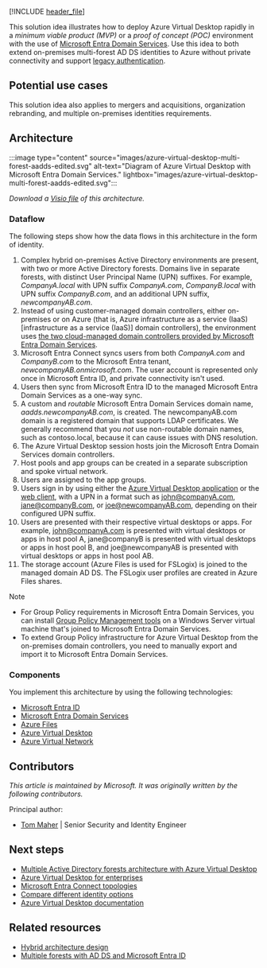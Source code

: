 [!INCLUDE [header_file](../../../includes/sol-idea-header.md)]

This solution idea illustrates how to deploy Azure Virtual Desktop rapidly in a *minimum viable product (MVP)* or a *proof of concept (POC)* environment with the use of [Microsoft Entra Domain Services](/azure/active-directory-domain-services/overview). Use this idea to both extend on-premises multi-forest AD DS identities to Azure without private connectivity and support [legacy authentication](/azure/active-directory-domain-services/concepts-resource-forest).

## Potential use cases

This solution idea also applies to mergers and acquisitions, organization rebranding, and multiple on-premises identities requirements.

## Architecture

:::image type="content" source="images/azure-virtual-desktop-multi-forest-aadds-edited.svg" alt-text="Diagram of Azure Virtual Desktop with Microsoft Entra Domain Services." lightbox="images/azure-virtual-desktop-multi-forest-aadds-edited.svg":::

*Download a [Visio file](https://arch-center.azureedge.net/wvd-multi-forest-aadds.vsdx) of this architecture.*

### Dataflow

The following steps show how the data flows in this architecture in the form of identity.

1. Complex hybrid on-premises Active Directory environments are present, with two or more Active Directory forests. Domains live in separate forests, with distinct User Principal Name (UPN) suffixes. For example, *CompanyA.local* with UPN suffix *CompanyA.com*, *CompanyB.local* with UPN suffix *CompanyB.com*, and an additional UPN suffix, *newcompanyAB.com*.
1. Instead of using customer-managed domain controllers, either on-premises or on Azure (that is, Azure infrastructure as a service (IaaS) [infrastructure as a service (IaaS)] domain controllers), the environment uses [the two cloud-managed domain controllers provided by Microsoft Entra Domain Services](/azure/active-directory-domain-services/overview#how-does-azure-ad-ds-work).
1. Microsoft Entra Connect syncs users from both *CompanyA.com* and *CompanyB.com* to the Microsoft Entra tenant, *newcompanyAB.onmicrosoft.com*. The user account is represented only once in Microsoft Entra ID, and private connectivity isn't used.
1. Users then sync from Microsoft Entra ID to the managed Microsoft Entra Domain Services as a one-way sync.
1. A custom and *routable* Microsoft Entra Domain Services domain name, *aadds.newcompanyAB.com*, is created. The newcompanyAB.com domain is a registered domain that supports LDAP certificates. We generally recommend that you *not* use non-routable domain names, such as contoso.local, because it can cause issues with DNS resolution.
1. The Azure Virtual Desktop session hosts join the Microsoft Entra Domain Services domain controllers.
1. Host pools and app groups can be created in a separate subscription and spoke virtual network.
1. Users are assigned to the app groups.
1. Users sign in by using either the [Azure Virtual Desktop application](/azure/virtual-desktop/connect-windows-7-10#install-the-windows-desktop-client) or the [web client](/azure/virtual-desktop/connect-web), with a UPN in a format such as john@companyA.com, jane@companyB.com, or joe@newcompanyAB.com, depending on their configured UPN suffix.
1. Users are presented with their respective virtual desktops or apps. For example, john@companyA.com is presented with virtual desktops or apps in host pool A, jane@companyB is presented with virtual desktops or apps in host pool B, and joe@newcompanyAB is presented with virtual desktops or apps in host pool AB.
1. The storage account (Azure Files is used for FSLogix) is joined to the managed domain AD DS. The FSLogix user profiles are created in Azure Files shares.

> [!NOTE]
> * For Group Policy requirements in Microsoft Entra Domain Services, you can install [Group Policy Management tools](/azure/active-directory-domain-services/manage-group-policy#before-you-begin) on a Windows Server virtual machine that's joined to Microsoft Entra Domain Services.
> * To extend Group Policy infrastructure for Azure Virtual Desktop from the on-premises domain controllers, you need to manually export and import it to Microsoft Entra Domain Services.

### Components

You implement this architecture by using the following technologies:

- [Microsoft Entra ID](https://azure.microsoft.com/services/active-directory)
- [Microsoft Entra Domain Services](https://azure.microsoft.com/services/active-directory-ds)
- [Azure Files](https://azure.microsoft.com/services/storage/files)
- [Azure Virtual Desktop](https://azure.microsoft.com/services/virtual-desktop)
- [Azure Virtual Network](https://azure.microsoft.com/services/virtual-network)

## Contributors

*This article is maintained by Microsoft. It was originally written by the following contributors.*

Principal author:

 * [Tom Maher](https://www.linkedin.com/in/tommaherlink) | Senior Security and Identity Engineer

## Next steps

- [Multiple Active Directory forests architecture with Azure Virtual Desktop](./multi-forest.yml)
- [Azure Virtual Desktop for enterprises](./azure-virtual-desktop.yml)
- [Microsoft Entra Connect topologies](/azure/active-directory/hybrid/plan-connect-topologies)
- [Compare different identity options](/azure/active-directory-domain-services/compare-identity-solutions)
- [Azure Virtual Desktop documentation](/azure/virtual-desktop)

## Related resources

- [Hybrid architecture design](../../hybrid/hybrid-start-here.md)
- [Multiple forests with AD DS and Microsoft Entra ID](multi-forest.yml)
